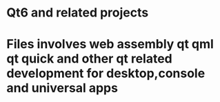 # Qt6 and related projects 
# Files involves web assembly qt qml qt quick and other qt related development for desktop,console and universal apps
